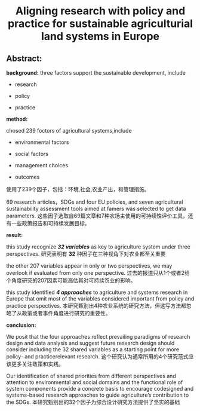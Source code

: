 # <center> Aligning research with policy and practice for sustainable agriculturial land systems in Europe

## Abstract:

__background:__
three factors support the sustainable development, include

- research

- policy

- practice

__method:__

chosed 239 foctors of agricultural systems,include

- environmental factors

- social factors

- management choices

- outcomes

使用了239个因子，包括：环境,社会,农业产出，和管理措施。

69 research articles，SDGs and four EU policies, and seven agricultural sustainability assessment tools aimed at famers was selected to get data parameters. 
这些因子选取自69篇文章和7种农场主使用的可持续性评价工具，还有一些政策报告和可持续发展目标。

__result:__

this study recognize ___32 variables___ as key to agriculture system under three perspectives.
<bra>研究表明有 __32__ 种因子在三种视角下对农业都至关重要

the other 207 variables appear in only or two perspectives, we may overlook if evaluated from only one perspective.
<bra>过去的报道只从1个或者2给个角度研究的207因素可能高估其对可持续农业的影响。

this study identified ___4 approaches___ to agriculture and systems research in Europe that omit most of the variables considered important from policy and practice perspectives.
<bra>本研究甄别出4种农业系统的研究方法，但这写方法都忽略了从政策或者事件角度进行研究的重要性。

__conclusion:__

We posit that the four approaches reflect prevailing paradigms of research design and data analysis and suggest future research design should consider including the 32 shared variables as a starting point for more policy- and practicerelevant research.
<bra>这个研究认为通常所用的4个研究范式应该更多关注政策和实践。

 Our identification of shared priorities from different perspectives and attention to environmental and social domains and the functional role of system components provide a concrete basis to encourage codesigned and systems-based research approaches to guide agriculture’s contribution to the SDGs. 
<bra>本研究甄别出的32个因子为综合设计研究方法提供了坚实的基础

